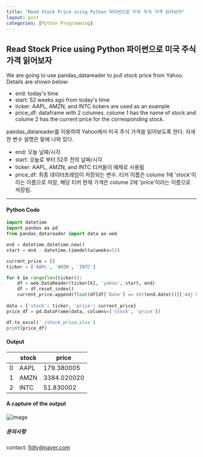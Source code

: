 ```yaml
---
title: "Read Stock Price using Python 파이썬으로 미국 주식 가격 읽어보자"
layout: post
categories: [Python Programming]
---
```


## Read Stock Price using Python 파이썬으로 미국 주식 가격 읽어보자

We are going to use pandas_datareader to pull stock price from Yahoo. Details are shown below: <br>
- end: today's time
- start: 52 weeks ago from today's time
- ticker: AAPL, AMZN, and INTC tickers are used as an example
- price_df: dataframe with 2 columes. colume 1 has the name of stock and colume 2 has the current price for the corresponding stock.

pandas_datareader를 이용하여 Yahoo에서 미국 주식 가격을 읽어보도록 한다. 자세한 변수 설명은 밑에 나와 있다.<br>
- end: 오늘 날짜/시각
- start: 오늘로 부터 52주 전의 날짜/시각
- ticker: AAPL, AMZN, and INTC 티커들이 예제로 사용됨
- price_df: 최종 데이터프레임이 저장되는 변수. 티커 이름은 colume 1에 'stock'이라는 이름으로 저장, 해당 티커 현재 가격은 colume 2에 'price'이라는 이름으로 저장됨.

* * * 

#### Python Code

``` Python
import datetime
import pandas as pd
from pandas_datareader import data as web

end = datetime.datetime.now()
start = end - datetime.timedelta(weeks=52)

current_price = []
ticker = ['AAPL', 'AMZN', 'INTC']

for k in range(len(ticker)):
    df = web.DataReader(ticker[k], 'yahoo', start, end)
    df = df.reset_index()
    current_price.append(float(df[df['Date'] == str(end.date())]['Adj Close']))
    
data = {'stock': ticker, 'price': current_price}
price_df = pd.DataFrame(data, columns=['stock', 'price'])

df.to_excel('./stock_price.xlsx')
print(price_df)
```

#### Output
| |stock|price|
|------|---|---|
|0|AAPL|179.380005|
|1|AMZN|3384.020020|
|2|INTC|51.830002|

#### A capture of the output 
![image](https://user-images.githubusercontent.com/96516502/147707173-38871680-249e-4bfa-9bec-609533685da6.png)


##### 문의사항
contact: fidly@naver.com
